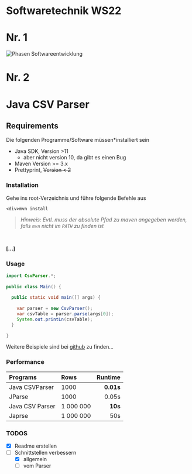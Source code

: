 # Softwaretechnik WS22
# Nr. 1 
![Phasen Softwareentwicklung](https://user-images.githubusercontent.com/59001793/200300497-4247c952-1a51-49ce-80a3-013853a61ad0.PNG)


# Nr. 2
 # Java CSV Parser
## Requirements 
Die folgenden Programme/Software müssen*installiert sein
+ Java SDK, Version >11 
	+ aber nicht version 10, da gibt es einen Bug 
+ Maven Version >= 3.x
+ Prettyprint, ~~Version < 2~~
### Installation
Gehe ins root-Verzeichnis und führe folgende Befehle aus
```
<div>mvn install 
```
> _Hinweis: Evtl. muss der absolute Pfad zu maven angegeben werden, falls `mvn` nicht im `PATH` zu finden ist_

&nbsp;

**[...]**

### Usage
```java
import CsvParser.*;  
   
public class Main() {  
   
  public static void main([] args) {  
   
    var parser = new CsvParser();  
    var csvTable = parser.parse(args[0]);  
    System.out.printLn(csvTable);  
  }  
   
}
```
Weitere Beispiele sind bei [github](https://github.com/ "github") zu finden...
 
### Performance

| Programs       | Rows | Runtime   |
|:---|:---|---:|
| Java CSVParser | 1000 | **0.01s** |
|JParse|1000|0.05s|
|Java CSV Parser|1 000 000|**10s**|
|Japrse|1 000 000|50s|

### TODOS
- [x] Readme erstellen
- [ ] Schnittstellen verbessern 
   - [x] allgemein
   - [ ] vom Parser
